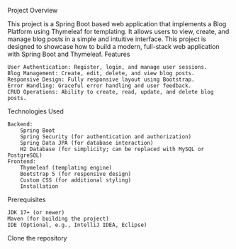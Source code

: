 Project Overview

This project is a Spring Boot based web application that implements a Blog Platform using Thymeleaf for templating. It allows users to view, create, and manage blog posts in a simple and intuitive interface. This project is designed to showcase how to build a modern, full-stack web application with Spring Boot and Thymeleaf.
Features

    User Authentication: Register, login, and manage user sessions.
    Blog Management: Create, edit, delete, and view blog posts.
    Responsive Design: Fully responsive layout using Bootstrap.
    Error Handling: Graceful error handling and user feedback.
    CRUD Operations: Ability to create, read, update, and delete blog posts.

Technologies Used

    Backend:
        Spring Boot
        Spring Security (for authentication and authorization)
        Spring Data JPA (for database interaction)
        H2 Database (for simplicity; can be replaced with MySQL or PostgreSQL)
    Frontend:
        Thymeleaf (templating engine)
        Bootstrap 5 (for responsive design)
        Custom CSS (for additional styling)
        Installation
Prerequisites

    JDK 17+ (or newer)
    Maven (for building the project)
    IDE (Optional, e.g., IntelliJ IDEA, Eclipse)

Clone the repository
